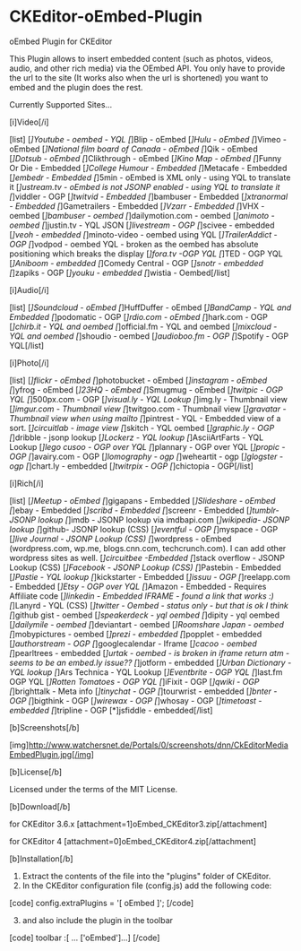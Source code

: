 CKEditor-oEmbed-Plugin
======================

oEmbed Plugin for CKEditor

This Plugin allows to insert embedded content (such as photos, videos, audio, and other rich media) via the OEmbed API. You only have to provide the url to the site (It works also when the url is shortened) you want to embed and the plugin does the rest.

Currently Supported Sites...

[i]Video[/i]

[list]
[*]Youtube - oembed - YQL
[*]Blip - oEmbed
[*]Hulu - oEmbed
[*]Vimeo - oEmbed
[*]National film board of Canada - oEmbed
[*]Qik - oEmbed
[*]Dotsub - oEmbed
[*]Clikthrough - oEmbed
[*]Kino Map - oEmbed
[*]Funny Or Die - Embedded
[*]College Humour - Embedded
[*]Metacafe - Embedded
[*]embedr - Embedded
[*]5min - oEmbed is XML only - using YQL to translate it
[*]ustream.tv - oEmbed is not JSONP enabled - using YQL to translate it
[*]viddler - OGP
[*]twitvid - Embedded
[*]bambuser - Embedded
[*]xtranormal - Embedded
[*]Gametrailers - Embedded
[*]Vzarr - Embedded
[*]VHX - oembed
[*]bambuser - oembed
[*]dailymotion.com - oembed
[*]animoto - oembed
[*]justin.tv - YQL JSON
[*]livestream - OGP
[*]scivee - embedded
[*]veoh - embedded
[*]minoto-video - oembed using YQL
[*]TrailerAddict - OGP
[*]vodpod - oembed YQL - broken as the oembed has absolute positioning which breaks the display
[*]fora.tv -OGP YQL
[*]TED - OGP YQL
[*]Aniboom - embedded
[*]Comedy Central - OGP
[*]snotr - embedded
[*]zapiks - OGP
[*]youku - embedded
[*]wistia - Oembed[/list]

[i]Audio[/i]

[list]
[*]Soundcloud - oEmbed
[*]HuffDuffer - oEmbed
[*]BandCamp - YQL and Embedded
[*]podomatic - OGP
[*]rdio.com - oEmbed
[*]hark.com - OGP
[*]chirb.it - YQL and oembed
[*]official.fm - YQL and oembed
[*]mixcloud - YQL and oembed
[*]shoudio - oembed
[*]audioboo.fm - OGP 
[*]Spotify - OGP YQL[/list]

[i]Photo[/i]

[list]
[*]flickr - oEmbed
[*]photobucket - oEmbed
[*]instagram - oEmbed
[*]yfrog - oEmbed
[*]23HQ - oEmbed
[*]Smugmug - oEmbed
[*]twitpic - OGP YQL
[*]500px.com - OGP
[*]visual.ly - YQL Lookup
[*]img.ly - Thumbnail view
[*]imgur.com - Thumbnail view
[*]twitgoo.com - Thumbnail view
[*]gravatar - Thumbnail view when using mailto
[*]pintrest - YQL - Embedded view of a sort.
[*]circuitlab - image view
[*]skitch - YQL oembed
[*]graphic.ly  - OGP
[*]dribble - jsonp lookup
[*]Lockerz - YQL lookup
[*]AsciiArtFarts - YQL Lookup
[*]lego cusoo - OGP over YQL
[*]plannary - OGP over YQL
[*]propic - OGP
[*]avairy.com - OGP
[*]lomography - ogp
[*]weheartit - ogp 
[*]glogster - ogp
[*]chart.ly - embedded
[*]twitrpix - OGP
[*]chictopia - OGP[/list]

[i]Rich[/i]

[list]
[*]Meetup - oEmbed
[*]gigapans - Embedded
[*]Slideshare - oEmbed
[*]ebay - Embedded
[*]scribd - Embedded
[*]screenr - Embedded
[*]tumblr- JSONP lookup
[*]imdb - JSONP lookup via imdbapi.com
[*]wikipedia- JSONP lookup
[*]github- JSONP lookup (CSS) 
[*]eventful - OGP
[*]myspace - OGP
[*]live Journal - JSONP Lookup (CSS)
[*]wordpress - oEmbed (wordpress.com, wp.me, blogs.cnn.com, techcrunch.com). I can add other wordpress sites as well.
[*]circuitbee -Embedded
[*]stack overflow - JSONP Lookup (CSS)
[*]Facebook - JSONP Lookup (CSS)
[*]Pastebin - Embedded
[*]Pastie - YQL lookup
[*]kickstarter - Embedded
[*]issuu - OGP
[*]reelapp.com - Embedded
[*]Etsy - OGP over YQL
[*]Amazon - Embedded - Requires Affiliate code
[*]linkedin - Embedded IFRAME - found a link that works :)
[*]Lanyrd - YQL (CSS)
[*]twitter - Oembed - status only - but that is ok I think
[*]github gist - oembed
[*]speakerdeck - yql oembed
[*]dipity - yql oembed
[*]dailymile - oembed
[*]deviantart - oembed
[*]Roomshare Japan - oembed
[*]mobypictures - oembed
[*]prezi - embedded
[*]popplet - embedded
[*]authorstream - OGP
[*]googlecalendar - Iframe
[*]cacoo - oembed
[*]pearltrees - embedded
[*]urtak - oembed - is broken in iframe return atm -seems to be an embed.ly issue??
[*]jotform - embedded
[*]Urban Dictionary - YQL lookup
[*]Ars Technica - YQL Lookup
[*]Eventbrite - OGP YQL
[*]last.fm OGP YQL
[*]Rotten Tomatoes - OGP YQL
[*]iFixit - OGP
[*]qwiki - OGP
[*]brighttalk - Meta info
[*]tinychat - OGP
[*]tourwrist - embedded
[*]bnter - OGP
[*]bigthink - OGP
[*]wirewax - OGP
[*]whosay - OGP
[*]timetoast - embedded
[*]tripline - OGP
[*]jsfiddle - embedded[/list]

[b]Screenshots[/b]

[img]http://www.watchersnet.de/Portals/0/screenshots/dnn/CkEditorMediaEmbedPlugin.jpg[/img]

[b]License[/b]

Licensed under the terms of the MIT License.

[b]Download[/b]

for CKEditor 3.6.x
[attachment=1]oEmbed_CKEditor3.zip[/attachment]

for CKEditor 4
[attachment=0]oEmbed_CKEditor4.zip[/attachment]

[b]Installation[/b]

 1. Extract the contents of the file into the "plugins" folder of CKEditor.
 2. In the CKEditor configuration file (config.js) add the following code:

[code]
config.extraPlugins = '[ oEmbed ]';
[/code]

3. and also include the plugin in the toolbar 

[code]
toolbar :[ ... ['oEmbed']...]
[/code]